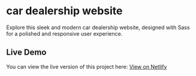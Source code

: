 # car dealership website

Explore this sleek and modern car dealership website, designed with Sass for a polished and responsive user experience.

## Live Demo

You can view the live version of this project here: <a href="https://monumental-tartufo-6cc602.netlify.app/" target="_blank">View on Netlify</a>

 
